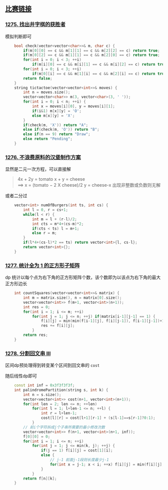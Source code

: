 ## [比赛链接](https://leetcode.cn/contest/weekly-contest-165/)


### [1275. 找出井字棋的获胜者](https://leetcode.cn/problems/find-winner-on-a-tic-tac-toe-game/)

模拟判断即可

```c++
    bool check(vector<vector<char>>& m, char c) {
        if(m[0][0] == c && m[1][1] == c && m[2][2] == c) return true;
        if(m[0][2] == c && m[1][1] == c && m[2][0] == c) return true;
        for(int i = 0; i < 3; ++i)
            if(m[i][0] == c && m[i][1] == c && m[i][2] == c) return true;
        for(int i = 0; i < 3; ++i)
            if(m[0][i] == c && m[1][i] == c && m[2][i] == c) return true;
        return false;
    }
    string tictactoe(vector<vector<int>>& moves) {
        int n = moves.size();
        vector<vector<char>> m(3, vector<char>(3, ' '));
        for(int i = 0; i < n; ++i) {
            int x = moves[i][0], y = moves[i][1];
            if(i&1) m[x][y] = 'O';
            else m[x][y] = 'X';
        }
        if(check(m, 'X')) return "A";
        else if(check(m, 'O')) return "B";
        else if(n == 9) return "Draw";
        else return "Pending";
    }
```


### [1276. 不浪费原料的汉堡制作方案](https://leetcode.cn/problems/number-of-burgers-with-no-waste-of-ingredients/)

显然是二元一次方程，可以直接解

> 4x + 2y = tomato
> x  + y  = cheese	
> ==> 
> x = (tomato − 2 X cheese)/2
> y = cheese-x
> 出现非整数或负数则无解

或者二分过

```c++
    vector<int> numOfBurgers(int ts, int cs) {
        int l = 0, r = cs+1;
        while(l < r) {
            int m = l + (r-l)/2;
            int cts = m*4+(cs-m)*2;
            if(cts < ts) l = m+1;
            else r = m;
        }
        if(l*4+(cs-l)*2 == ts) return vector<int>{l, cs-l};
        return vector<int>{};
    }
```

### [1277. 统计全为 1 的正方形子矩阵](https://leetcode.cn/problems/count-square-submatrices-with-all-ones/)

dp 统计以每个点为右下角的正方形矩阵个数，该个数即为以该点为右下角的最大正方形边长

```c++
    int countSquares(vector<vector<int>>& matrix) {
        int m = matrix.size(), n = matrix[0].size();
        vector<vector<int>> f(m+1, vector<int>(n+1));
        int res = 0;
        for(int i = 1; i <= m; ++i)
            for(int j = 1; j <= n; ++j) if(matrix[i-1][j-1] == 1) {
                f[i][j] = min(min(f[i-1][j], f[i][j-1]), f[i-1][j-1])+1;
                res += f[i][j];
            }
        return res;
    }
```

### [1278. 分割回文串 III](https://leetcode.cn/problems/palindrome-partitioning-iii/)

区间dp预处理得到转变某个区间到回文串的 `cost` 

随后线性dp即可

```c++
    const int inf = 0x3f3f3f3f;
    int palindromePartition(string s, int k) {
        int n = s.size();
        vector<vector<int>> cost(n+1, vector<int>(n+1));
        for(int len = 2; len <= n; ++len)
            for(int l = 1; l+len-1 <= n; ++l) {
                int r = l+len-1;
                cost[l][r] = cost[l+1][r-1] + (s[l-1]==s[r-1]?0:1);
            }
        // 前i个字符拆成j个子串所需要的最小修改次数
        vector<vector<int>> f(n+1, vector<int>(n+1, inf));
        f[0][0] = 0;
        for(int i = 1; i <= n; ++i)
            for(int j = 1; j <= min(k, j); ++j) {
                if(j == 1) f[i][j] = cost[1][i];
                else {
                    // j-1 前面j-1段则长度最少j-1
                    for(int x = j-1; x < i; ++x) f[i][j] = min(f[i][j], f[x][j-1]+cost[x+1][i]);
                }
            }
        return f[n][k];
    }
```
